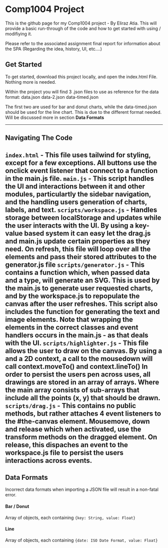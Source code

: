 # Comp1004 Project
This is the github page for my Comp1004 project - By Eliraz Atia. This will provide a basic run-through of the code and how to get started with using / modifiying it.

Please refer to the associated assignment final report for information about the SPA (Regarding the idea, history, UI, etc....)

## Get Started
To get started, download this project locally, and open the index.html File. Nothing more is needed.

Within the project you will find 3 .json files to use as reference for the data format:
data.json
data-2.json
data-timed.json

The first two are used for bar and donut charts, while the data-timed.json should be used for the line chart. This is due to the different format needed. Will be discussed more in section **Data Formats**

---
## Navigating The Code
`index.html` - This file uses tailwind for styling, except for a few exceptions. All buttons use the onclick event listener that connect to a function in the main.js file.
`main.js` - This script handles the UI and interactions between it and other modules, particulartly the sidebar navigation, and the handling users generation of charts, labels, and text.
`scripts/workspace.js` - Handles storage between localStorage and updates while the user interacts with the UI. By using a key-value based system it can easy let the drag.js and main.js update certain properties as they need. On refresh, this file will loop over all the elements and pass their stored attributes to the generator.js file
`scripts/generator.js` - This contains a function which, when passed data and a type, will generate an SVG. This is used by the main.js to generate user requested charts, and by the workspace.js to repopulate the canvas after the user refreshes.
This script also includes the function for generating the text and image elements.
Note that wrapping the elements in the correct classes and event handlers occurs in the main.js - as that deals with the UI.
`scripts/highlighter.js` - This file allows the user to draw on the canvas. By using a <canvas /> and a 2D context, a call to the mousedown will call context.moveTo() and context.lineTo()
In order to persist the users pen across uses, all drawings are stored in an array of arrays. Where the main array consists of sub-arrays that include all the points (x, y) that should be drawn.
`scripts/drag.js` - This contains no public methods, but rather attaches 4 event listeners to the #the-canvas element. Mousemove, down and release which when activated, use the transform methods on the dragged element. On release, this dispaches an event to the workspace.js file to persist the users interactions across events.
---
## Data Formats
Incorrect data formats when importing a JSON file will result in a non-fatal error.
#### Bar / Donut
Array of objects, each containing `{key: String, value: Float}`
#### Line
Array of objects, each containing `{date: ISO Date Format, value: Float}`